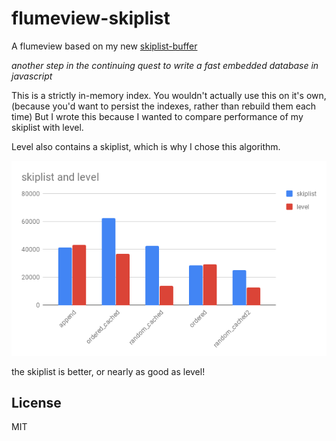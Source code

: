 # flumeview-skiplist

A flumeview based on my new [skiplist-buffer](https://github.com/dominictarr/skiplist)

_another step in the continuing quest to write a fast embedded database in javascript_

This is a strictly in-memory index. You wouldn't actually use this on it's own,
(because you'd want to persist the indexes, rather than rebuild them each time)
But I wrote this because I wanted to compare performance of my skiplist with level.

Level also contains a skiplist, which is why I chose this algorithm.

![flumeview-skiplist vs level](./chart.png)

the skiplist is better, or nearly as good as level!

## License

MIT

